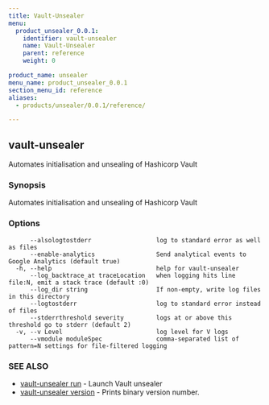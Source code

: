 ```yaml
---
title: Vault-Unsealer
menu:
  product_unsealer_0.0.1:
    identifier: vault-unsealer
    name: Vault-Unsealer
    parent: reference
    weight: 0

product_name: unsealer
menu_name: product_unsealer_0.0.1
section_menu_id: reference
aliases:
  - products/unsealer/0.0.1/reference/

---
```

## vault-unsealer

Automates initialisation and unsealing of Hashicorp Vault

### Synopsis

Automates initialisation and unsealing of Hashicorp Vault

### Options

```
      --alsologtostderr                  log to standard error as well as files
      --enable-analytics                 Send analytical events to Google Analytics (default true)
  -h, --help                             help for vault-unsealer
      --log_backtrace_at traceLocation   when logging hits line file:N, emit a stack trace (default :0)
      --log_dir string                   If non-empty, write log files in this directory
      --logtostderr                      log to standard error instead of files
      --stderrthreshold severity         logs at or above this threshold go to stderr (default 2)
  -v, --v Level                          log level for V logs
      --vmodule moduleSpec               comma-separated list of pattern=N settings for file-filtered logging
```

### SEE ALSO

* [vault-unsealer run](/docs/reference/vault-unsealer_run.md)	 - Launch Vault unsealer
* [vault-unsealer version](/docs/reference/vault-unsealer_version.md)	 - Prints binary version number.

